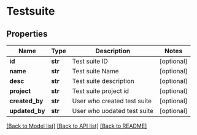 # Testsuite

## Properties
Name | Type | Description | Notes
------------ | ------------- | ------------- | -------------
**id** | **str** | Test suite ID | [optional] 
**name** | **str** | Test suite  Name | [optional] 
**desc** | **str** | Test suite  description | [optional] 
**project** | **str** | Test suite  project id | [optional] 
**created_by** | **str** | User who created test suite | [optional] 
**updated_by** | **str** | User who uodated test suite | [optional] 

[[Back to Model list]](../README.md#documentation-for-models) [[Back to API list]](../README.md#documentation-for-api-endpoints) [[Back to README]](../README.md)


